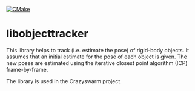 [![CMake](https://github.com/USC-ACTLab/libobjecttracker/actions/workflows/cmake.yml/badge.svg?branch=master)](https://github.com/USC-ACTLab/libobjecttracker/actions/workflows/cmake.yml)

# libobjecttracker
This library helps to track (i.e. estimate the pose) of rigid-body objects.
It assumes that an initial estimate for the pose of each object is given.
The new poses are estimated using the iterative closest point algorithm (ICP) frame-by-frame.

The library is used in the Crazyswarm project.
